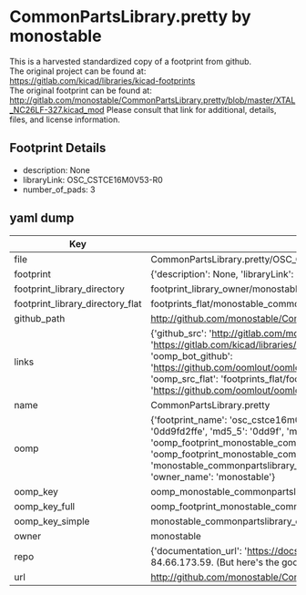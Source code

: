 # CommonPartsLibrary.pretty by monostable  
This is a harvested standardized copy of a footprint from github.  
The original project can be found at:  
https://gitlab.com/kicad/libraries/kicad-footprints  
The original footprint can be found at:
http://gitlab.com/monostable/CommonPartsLibrary.pretty/blob/master/XTAL_NC26LF-327.kicad_mod
Please consult that link for additional, details, files, and license information.  
## Footprint Details
* description: None  
* libraryLink: OSC_CSTCE16M0V53-R0  
* number_of_pads: 3  
## yaml dump  
| Key | Value |  
| --- | --- |  
| file | CommonPartsLibrary.pretty/OSC_CSTCE16M0V53-R0.kicad_mod |  
| footprint | {'description': None, 'libraryLink': 'OSC_CSTCE16M0V53-R0', 'number_of_pads': 3} |  
| footprint_library_directory | footprint_library_owner/monostable_CommonPartsLibrary.pretty |  
| footprint_library_directory_flat | footprints_flat/monostable_commonpartslibrary_osc_cstce16m0v53_r0/working |  
| github_path | http://github.com/monostable/CommonPartsLibrary.pretty/blob/master/OSC_CSTCE16M0V53-R0.kicad_mod |  
| links | {'github_src': 'http://gitlab.com/monostable/CommonPartsLibrary.pretty/blob/master/XTAL_NC26LF-327.kicad_mod', 'github_src_repo': 'https://gitlab.com/kicad/libraries/kicad-footprints', 'oomp_bot': 'footprints/monostable_commonpartslibrary_osc_cstce16m0v53_r0/working', 'oomp_bot_github': 'https://github.com/oomlout/oomlout_oomp_footprint_bot/tree/main/footprints/monostable_commonpartslibrary_osc_cstce16m0v53_r0/working', 'oomp_src_flat': 'footprints_flat/footprints_flat/monostable_commonpartslibrary_osc_cstce16m0v53_r0/working', 'oomp_src_flat_github': 'https://github.com/oomlout/oomlout_oomp_footprint_src/tree/main/footprints_flat/monostable_commonpartslibrary_osc_cstce16m0v53_r0/working'} |  
| name | CommonPartsLibrary.pretty |  
| oomp | {'footprint_name': 'osc_cstce16m0v53_r0', 'library_name': 'commonpartslibrary', 'md5': '0dd9fd2ffea74e152a73e00b0cc6f3f0', 'md5_10': '0dd9fd2ffe', 'md5_5': '0dd9f', 'md5_6': '0dd9fd', 'oomp_key': 'oomp_monostable_commonpartslibrary_osc_cstce16m0v53_r0', 'oomp_key_extra': 'oomp_footprint_monostable_commonpartslibrary_osc_cstce16m0v53_r0', 'oomp_key_full': 'oomp_footprint_monostable_commonpartslibrary_osc_cstce16m0v53_r0_0dd9fd', 'oomp_key_simple': 'monostable_commonpartslibrary_osc_cstce16m0v53_r0', 'original_filename': 'CommonPartsLibrary.pretty/OSC_CSTCE16M0V53-R0.kicad_mod', 'owner_name': 'monostable'} |  
| oomp_key | oomp_monostable_commonpartslibrary_osc_cstce16m0v53_r0 |  
| oomp_key_full | oomp_footprint_monostable_commonpartslibrary_osc_cstce16m0v53_r0 |  
| oomp_key_simple | monostable_commonpartslibrary_osc_cstce16m0v53_r0 |  
| owner | monostable |  
| repo | {'documentation_url': 'https://docs.github.com/rest/overview/resources-in-the-rest-api#rate-limiting', 'message': "API rate limit exceeded for 84.66.173.59. (But here's the good news: Authenticated requests get a higher rate limit. Check out the documentation for more details.)"} |  
| url | http://github.com/monostable/CommonPartsLibrary.pretty |  

